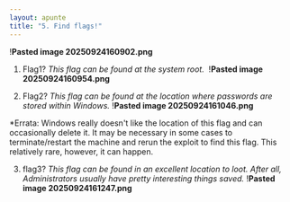 ```yaml
---
layout: apunte
title: "5. Find flags!"
---
```


!**Pasted image 20250924160902.png**

1. Flag1? _This flag can be found at the system root._ 
   !**Pasted image 20250924160954.png**

2. Flag2? _This flag can be found at the location where passwords are stored within Windows._
   !**Pasted image 20250924161046.png**

  

*Errata: Windows really doesn't like the location of this flag and can occasionally delete it. It may be necessary in some cases to terminate/restart the machine and rerun the exploit to find this flag. This relatively rare, however, it can happen. 

3. flag3? _This flag can be found in an excellent location to loot. After all, Administrators usually have pretty interesting things saved._
   !**Pasted image 20250924161247.png**